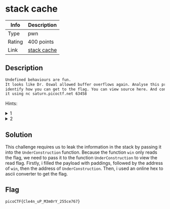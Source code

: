 # stack cache

|Info           |Description                    |
|---------------|-------------------------------|
|Type           |pwn|
|Rating         |400 points|
|Link           |[stack cache](https://play.picoctf.org/practice/challenge/306)|

## Description

```txt
Undefined behaviours are fun.
It looks like Dr. Oswal allowed buffer overflows again. Analyse this program to
identify how you can get to the flag. You can view source here. And connect with 
it using nc saturn.picoctf.net 63458
```

Hints:
<details>
    <summary>1</summary>
    Maybe there is content left over from stack?
</details>
<details>
    <summary>2</summary>
    Try compiling it with gcc and clang-12 to see how the binaries differ
</details>

## Solution

This challenge requires us to leak the information in the stack by passing it into
the `UnderConstruction` function. Because the function `win` only reads the flag,
we need to pass it to the function `UnderConstruction` to view the read flag. Firstly,
i filled the payload with paddings, followed by the address of `win`, then the address
of `UnderConstruction`. Then, i used an online hex to ascii converter to get the flag.

## Flag

```txt
picoCTF{Cle4n_uP_M3m0rY_255ce767}
```


